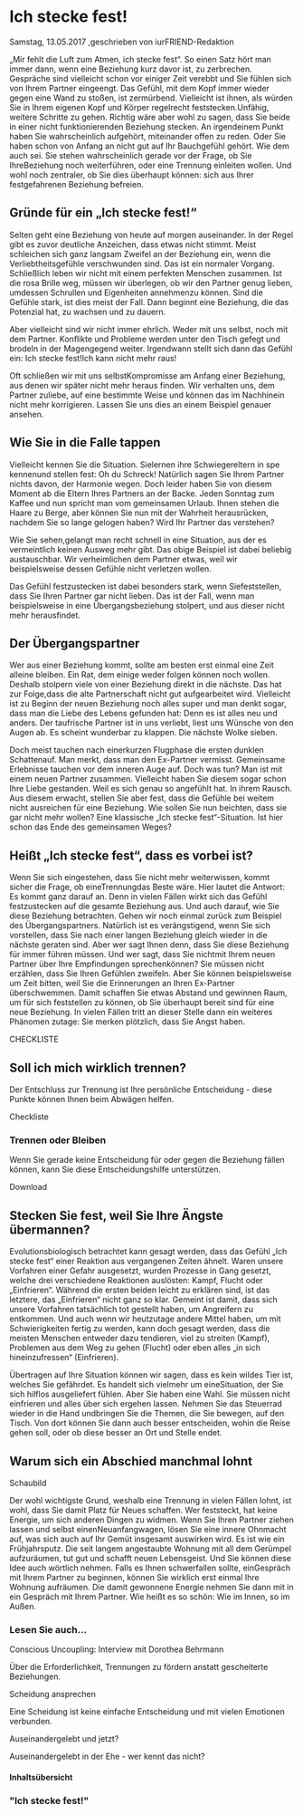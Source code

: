 # Ich stecke fest!

Samstag, 13.05.2017 ,geschrieben von iurFRIEND-Redaktion

„Mir fehlt die Luft zum Atmen, ich stecke fest“. So einen Satz hört man immer dann, wenn eine Beziehung kurz davor ist, zu zerbrechen. Gespräche sind vielleicht schon vor einiger Zeit verebbt und Sie fühlen sich von Ihrem Partner eingeengt. Das Gefühl, mit dem Kopf immer wieder gegen eine Wand zu stoßen, ist zermürbend. Vielleicht ist ihnen, als würden Sie in Ihrem eigenen Kopf und Körper regelrecht feststecken.Unfähig, weitere Schritte zu gehen. Richtig wäre aber wohl zu sagen, dass Sie beide in einer nicht funktionierenden Beziehung stecken. An irgendeinem Punkt haben Sie wahrscheinlich aufgehört, miteinander offen zu reden. Oder Sie haben schon von Anfang an nicht gut auf Ihr Bauchgefühl gehört. Wie dem auch sei. Sie stehen wahrscheinlich gerade vor der Frage, ob Sie IhreBeziehung noch weiterführen, oder eine Trennung einleiten wollen. Und wohl noch zentraler, ob Sie dies überhaupt können: sich aus Ihrer festgefahrenen Beziehung befreien.

## Gründe für ein „Ich stecke fest!“

Selten geht eine Beziehung von heute auf morgen auseinander. In der Regel gibt es zuvor deutliche Anzeichen, dass etwas nicht stimmt. Meist schleichen sich ganz langsam Zweifel an der Beziehung ein, wenn die Verliebtheitsgefühle verschwunden sind. Das ist ein normaler Vorgang. Schließlich leben wir nicht mit einem perfekten Menschen zusammen. Ist die rosa Brille weg, müssen wir überlegen, ob wir den Partner genug lieben, umdessen Schrullen und Eigenheiten annehmenzu können. Sind die Gefühle stark, ist dies meist der Fall. Dann beginnt eine Beziehung, die das Potenzial hat, zu wachsen und zu dauern.

Aber vielleicht sind wir nicht immer ehrlich. Weder mit uns selbst, noch mit dem Partner. Konflikte und Probleme werden unter den Tisch gefegt und brodeln in der Magengegend weiter. Irgendwann stellt sich dann das Gefühl ein: Ich stecke fest!Ich kann nicht mehr raus!

Oft schließen wir mit uns selbstKompromisse am Anfang einer Beziehung, aus denen wir später nicht mehr heraus finden. Wir verhalten uns, dem Partner zuliebe, auf eine bestimmte Weise und können das im Nachhinein nicht mehr korrigieren. Lassen Sie uns dies an einem Beispiel genauer ansehen.

## Wie Sie in die Falle tappen

Vielleicht kennen Sie die Situation. Sielernen ihre Schwiegereltern in spe kennenund stellen fest: Oh du Schreck! Natürlich sagen Sie Ihrem Partner nichts davon, der Harmonie wegen. Doch leider haben Sie von diesem Moment ab die Eltern Ihres Partners an der Backe. Jeden Sonntag zum Kaffee und nun spricht man vom gemeinsamen Urlaub. Ihnen stehen die Haare zu Berge, aber können Sie nun mit der Wahrheit herausrücken, nachdem Sie so lange gelogen haben? Wird Ihr Partner das verstehen?

Wie Sie sehen,gelangt man recht schnell in eine Situation, aus der es vermeintlich keinen Ausweg mehr gibt. Das obige Beispiel ist dabei beliebig austauschbar. Wir verheimlichen dem Partner etwas, weil wir beispielsweise dessen Gefühle nicht verletzen wollen.

Das Gefühl festzustecken ist dabei besonders stark, wenn Siefeststellen, dass Sie Ihren Partner gar nicht lieben. Das ist der Fall, wenn man beispielsweise in eine Übergangsbeziehung stolpert, und aus dieser nicht mehr herausfindet.

## Der Übergangspartner

Wer aus einer Beziehung kommt, sollte am besten erst einmal eine Zeit alleine bleiben. Ein Rat, dem einige weder folgen können noch wollen. Deshalb stolpern viele von einer Beziehung direkt in die nächste. Das hat zur Folge,dass die alte Partnerschaft nicht gut aufgearbeitet wird. Vielleicht ist zu Beginn der neuen Beziehung noch alles super und man denkt sogar, dass man die Liebe des Lebens gefunden hat: Denn es ist alles neu und anders. Der taufrische Partner ist in uns verliebt, liest uns Wünsche von den Augen ab. Es scheint wunderbar zu klappen. Die nächste Wolke sieben.

Doch meist tauchen nach einerkurzen Flugphase die ersten dunklen Schattenauf. Man merkt, dass man den Ex-Partner vermisst. Gemeinsame Erlebnisse tauchen vor dem inneren Auge auf. Doch was tun? Man ist mit einem neuen Partner zusammen. Vielleicht haben Sie diesem sogar schon Ihre Liebe gestanden. Weil es sich genau so angefühlt hat. In ihrem Rausch. Aus diesem erwacht, stellen Sie aber fest, dass die Gefühle bei weitem nicht ausreichen für eine Beziehung. Wie sollen Sie nun beichten, dass sie gar nicht mehr wollen? Eine klassische „Ich stecke fest“-Situation. Ist hier schon das Ende des gemeinsamen Weges?

## Heißt „Ich stecke fest“, dass es vorbei ist?

Wenn Sie sich eingestehen, dass Sie nicht mehr weiterwissen, kommt sicher die Frage, ob eineTrennungdas Beste wäre. Hier lautet die Antwort: Es kommt ganz darauf an. Denn in vielen Fällen wirkt sich das Gefühl festzustecken auf die gesamte Beziehung aus. Und auch darauf, wie Sie diese Beziehung betrachten. Gehen wir noch einmal zurück zum Beispiel des Übergangspartners. Natürlich ist es verängstigend, wenn Sie sich vorstellen, dass Sie nach einer langen Beziehung gleich wieder in die nächste geraten sind. Aber wer sagt Ihnen denn, dass Sie diese Beziehung für immer führen müssen. Und wer sagt, dass Sie nichtmit Ihrem neuen Partner über Ihre Empfindungen sprechenkönnen? Sie müssen nicht erzählen, dass Sie Ihren Gefühlen zweifeln. Aber Sie können beispielsweise um Zeit bitten, weil Sie die Erinnerungen an Ihren Ex-Partner überschwemmen. Damit schaffen Sie etwas Abstand und gewinnen Raum, um für sich feststellen zu können, ob Sie überhaupt bereit sind für eine neue Beziehung. In vielen Fällen tritt an dieser Stelle dann ein weiteres Phänomen zutage: Sie merken plötzlich, dass Sie Angst haben.

CHECKLISTE

## Soll ich mich wirklich trennen?

Der Entschluss zur Trennung ist Ihre persönliche Entscheidung - diese Punkte können Ihnen beim Abwägen helfen.

Checkliste

### Trennen oder Bleiben

Wenn Sie gerade keine Entscheidung für oder gegen die Beziehung fällen können, kann Sie diese Entscheidungshilfe unterstützen.

Download

## Stecken Sie fest, weil Sie Ihre Ängste übermannen?

Evolutionsbiologisch betrachtet kann gesagt werden, dass das Gefühl „Ich stecke fest“ einer Reaktion aus vergangenen Zeiten ähnelt. Waren unsere Vorfahren einer Gefahr ausgesetzt, wurden Prozesse in Gang gesetzt, welche drei verschiedene Reaktionen auslösten: Kampf, Flucht oder „Einfrieren“. Während die ersten beiden leicht zu erklären sind, ist das letztere, das „Einfrieren“ nicht ganz so klar. Gemeint ist damit, dass sich unsere Vorfahren tatsächlich tot gestellt haben, um Angreifern zu entkommen. Und auch wenn wir heutzutage andere Mittel haben, um mit Schwierigkeiten fertig zu werden, kann doch gesagt werden, dass die meisten Menschen entweder dazu tendieren, viel zu streiten (Kampf), Problemen aus dem Weg zu gehen (Flucht) oder eben alles „in sich hineinzufressen“ (Einfrieren).

Übertragen auf Ihre Situation können wir sagen, dass es kein wildes Tier ist, welches Sie gefährdet. Es handelt sich vielmehr um eineSituation, der Sie sich hilflos ausgeliefert fühlen. Aber Sie haben eine Wahl. Sie müssen nicht einfrieren und alles über sich ergehen lassen. Nehmen Sie das Steuerrad wieder in die Hand undbringen Sie die Themen, die Sie bewegen, auf den Tisch. Von dort können Sie dann auch besser entscheiden, wohin die Reise gehen soll, oder ob diese besser an Ort und Stelle endet.

## Warum sich ein Abschied manchmal lohnt

Schaubild

Der wohl wichtigste Grund, weshalb eine Trennung in vielen Fällen lohnt, ist wohl, dass Sie damit Platz für Neues schaffen. Wer feststeckt, hat keine Energie, um sich anderen Dingen zu widmen. Wenn Sie Ihren Partner ziehen lassen und selbst einenNeuanfangwagen, lösen Sie eine innere Ohnmacht auf, was sich auch auf Ihr Gemüt insgesamt auswirken wird. Es ist wie ein Frühjahrsputz. Die seit langem angestaubte Wohnung mit all dem Gerümpel aufzuräumen, tut gut und schafft neuen Lebensgeist. Und Sie können diese Idee auch wörtlich nehmen. Falls es Ihnen schwerfallen sollte, einGespräch mit Ihrem Partner zu beginnen, können Sie wirklich erst einmal Ihre Wohnung aufräumen. Die damit gewonnene Energie nehmen Sie dann mit in ein Gespräch mit Ihrem Partner. Wie heißt es so schön: Wie im Innen, so im Außen.

### Lesen Sie auch...

Conscious Uncoupling: Interview mit Dorothea Behrmann

Über die Erforderlichkeit, Trennungen zu fördern anstatt gescheiterte Beziehungen.

Scheidung ansprechen

Eine Scheidung ist keine einfache Entscheidung und mit vielen Emotionen verbunden.

Auseinandergelebt und jetzt?

Auseinandergelebt in der Ehe - wer kennt das nicht?

#### Inhaltsübersicht

### "Ich stecke fest!"